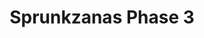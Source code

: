 ---
slug: sprunkzanas-phase-3-1507
title: Sprunkzanas Phase 3
description: "Sprunkzanas Phase 3 is an exciting online game. Play for free directly in your browser!"
icon: /images/popular_mods/Sprunkzanas Phase 3.png
url: https://wowtbc.net/sprunkin/sprunkzanas-phase3/index.html
previewImage: /images/popular_mods/Sprunkzanas Phase 3.png
type: popular mods

# SEO配置
seo:
  title: "Sprunkzanas Phase 3 - Play Free Online Game | Fun Browser Games"
  description: "Sprunkzanas Phase 3 - Play this fun online game for free in your browser. No download required!"
  ogImage: "/images/popular_mods/Sprunkzanas Phase 3.png"
  keywords: "sprunkzanas-phase-3-1507, online game, browser game, free game, popular mods game, play online"

videoUrls:
  - https://www.youtube.com/embed/example1
  - https://www.youtube.com/embed/example2

whyPlay:
  title: "Why Play Sprunkzanas Phase 3?"
  items:
    - "Immersive Gameplay: Sprunkzanas Phase 3 offers an engaging and immersive gaming experience that will keep you entertained for hours"
    - "Challenging Levels: Test your skills with increasingly difficult challenges and obstacles"
    - "Beautiful Graphics: Enjoy stunning visuals and smooth animations that bring the game world to life"
    - "Regular Updates: New content and features are added regularly to keep the game fresh and exciting"
    - "Free to Play: Experience all the fun without spending a penny"
    - "Community Features: Connect with other players, share strategies, and compete for high scores"
    - "Cross-Platform: Play on any device with a web browser, no downloads required"

features:
  title: "Key Features of Sprunkzanas Phase 3"
  image: "/images/popular_mods/Sprunkzanas Phase 3.png"
  items:
    - "Intuitive Controls: Easy to learn controls make Sprunkzanas Phase 3 accessible for players of all skill levels"
    - "Multiple Game Modes: Enjoy various gameplay options that provide different challenges and experiences"
    - "Character Customization: Personalize your gaming experience with unique characters and items"
    - "Achievement System: Complete special tasks to earn rewards and recognition"
    - "Leaderboards: Compete with players worldwide and see who can achieve the highest scores"

characteristics:
  title: "Game Characteristics"
  image: "/images/popular_mods/Sprunkzanas Phase 3.png"
  items:
    - "Genre: Popular mods game with elements of strategy and skill"
    - "Difficulty: Suitable for both casual gamers and those seeking a challenge"
    - "Play Time: Quick sessions or extended gameplay, depending on your preference"
    - "Art Style: Vibrant and engaging visuals that enhance the gaming experience"
    - "Sound Design: Immersive audio that complements the gameplay perfectly"

info: "Sprunkzanas Phase 3 is an exciting online game that offers players a unique and engaging gaming experience. With its intuitive controls, stunning visuals, and challenging gameplay, Sprunkzanas Phase 3 provides hours of entertainment for players of all ages and skill levels. Whether you're looking for a quick gaming session during a break or an extended play session, Sprunkzanas Phase 3 delivers an immersive experience that will keep you coming back for more. The game features multiple levels of increasing difficulty, ensuring that players are constantly challenged as they progress. With regular updates adding new content and features, Sprunkzanas Phase 3 remains fresh and exciting, providing endless entertainment options for its growing community of players."

howToPlayIntro: "Welcome to Sprunkzanas Phase 3! This guide will walk you through the basics and help you master the game. Whether you're a beginner or looking to improve your skills, these tips and instructions will enhance your gaming experience."

howToPlaySteps:
  - title: "Getting Started"
    description: "Begin your Sprunkzanas Phase 3 adventure by familiarizing yourself with the controls. Use your keyboard or mouse to navigate through the game interface. The tutorial will guide you through the basic mechanics and help you understand the objectives."
  - title: "Understanding the Objectives"
    description: "In Sprunkzanas Phase 3, your main goal is to progress through levels by completing specific objectives. Each level presents unique challenges that require different strategies and approaches."
  - title: "Mastering the Controls"
    description: "Practice using the controls to improve your precision and reaction time. Sprunkzanas Phase 3 requires quick reflexes and strategic thinking to overcome obstacles and defeat opponents."
  - title: "Utilizing Power-ups"
    description: "Collect power-ups throughout the game to enhance your abilities and overcome difficult challenges. Each power-up offers unique advantages that can be crucial for success."
  - title: "Developing Strategies"
    description: "As you progress in Sprunkzanas Phase 3, develop effective strategies for different scenarios. Analyze patterns, anticipate challenges, and adapt your approach to maximize your performance."

faq:
  title: "Frequently Asked Questions about Sprunkzanas Phase 3"
  items:
    - question: "Is Sprunkzanas Phase 3 free to play?"
      answer: "Yes, Sprunkzanas Phase 3 is completely free to play directly in your web browser. No downloads or purchases are required to enjoy the full game experience."
    - question: "Can I play Sprunkzanas Phase 3 on mobile devices?"
      answer: "Yes, Sprunkzanas Phase 3 is optimized for both desktop and mobile play. You can enjoy the game on any device with a web browser and internet connection."
    - question: "Are there any in-game purchases?"
      answer: "While Sprunkzanas Phase 3 is free to play, there may be optional in-game purchases available for cosmetic items or additional features that don't affect core gameplay."
    - question: "How often is Sprunkzanas Phase 3 updated?"
      answer: "The developers regularly update Sprunkzanas Phase 3 with new content, features, and improvements based on player feedback and game performance."
    - question: "Can I play Sprunkzanas Phase 3 offline?"
      answer: "Currently, Sprunkzanas Phase 3 requires an internet connection to play as it's a browser-based online game."
    - question: "Is Sprunkzanas Phase 3 suitable for children?"
      answer: "Yes, Sprunkzanas Phase 3 is designed to be family-friendly and suitable for players of all ages."
    - question: "How do I report bugs or issues?"
      answer: "If you encounter any problems while playing Sprunkzanas Phase 3, you can report them through the game's support page or contact the developers directly through their website."
    - question: "Still Have Questions?"
      answer: "If you have additional questions about Sprunkzanas Phase 3 that aren't covered in this FAQ, please visit our support center or contact our customer service team for assistance."
---